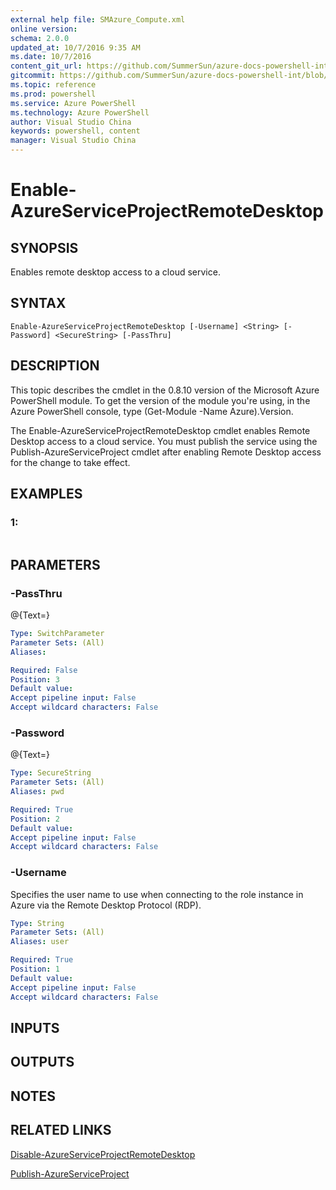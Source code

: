 ```yaml
---
external help file: SMAzure_Compute.xml
online version: 
schema: 2.0.0
updated_at: 10/7/2016 9:35 AM
ms.date: 10/7/2016
content_git_url: https://github.com/SummerSun/azure-docs-powershell-int/blob/master/azureps-cmdlets-docs/Service%20Management/v0.9.8/Azure.Compute/Enable-AzureServiceProjectRemoteDesktop.md
gitcommit: https://github.com/SummerSun/azure-docs-powershell-int/blob/3c5913303624ba7a7970d6758aac68ea04359cee/azureps-cmdlets-docs/Service%20Management/v0.9.8/Azure.Compute/Enable-AzureServiceProjectRemoteDesktop.md
ms.topic: reference
ms.prod: powershell
ms.service: Azure PowerShell
ms.technology: Azure PowerShell
author: Visual Studio China
keywords: powershell, content
manager: Visual Studio China
---
```


# Enable-AzureServiceProjectRemoteDesktop
## SYNOPSIS
Enables remote desktop access to a cloud service.

## SYNTAX

```
Enable-AzureServiceProjectRemoteDesktop [-Username] <String> [-Password] <SecureString> [-PassThru]
```

## DESCRIPTION
This topic describes the cmdlet in the 0.8.10 version of the Microsoft Azure PowerShell module.
To get the version of the module you're using, in the Azure PowerShell console, type (Get-Module -Name Azure).Version.

The Enable-AzureServiceProjectRemoteDesktop cmdlet enables Remote Desktop access to a cloud service.
You must publish the service using the Publish-AzureServiceProject cmdlet after enabling Remote Desktop access for the change to take effect.

## EXAMPLES

### 1:
```

```

## PARAMETERS

### -PassThru
@{Text=}

```yaml
Type: SwitchParameter
Parameter Sets: (All)
Aliases: 

Required: False
Position: 3
Default value: 
Accept pipeline input: False
Accept wildcard characters: False
```

### -Password
@{Text=}

```yaml
Type: SecureString
Parameter Sets: (All)
Aliases: pwd

Required: True
Position: 2
Default value: 
Accept pipeline input: False
Accept wildcard characters: False
```

### -Username
Specifies the user name to use when connecting to the role instance in Azure via the Remote Desktop Protocol (RDP).

```yaml
Type: String
Parameter Sets: (All)
Aliases: user

Required: True
Position: 1
Default value: 
Accept pipeline input: False
Accept wildcard characters: False
```

## INPUTS

## OUTPUTS

## NOTES

## RELATED LINKS

[Disable-AzureServiceProjectRemoteDesktop](848333f0-4687-4e7c-a775-1c6f148aa111)

[Publish-AzureServiceProject](4c0c0966-919e-49a6-9d38-c3c97355e281)

